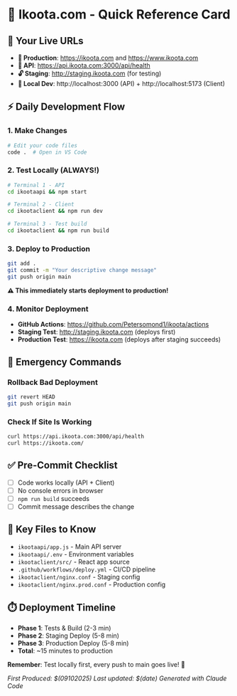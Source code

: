 # 🚀 Ikoota.com - Quick Reference Card

## 📍 Your Live URLs
- **🔐 Production**: https://ikoota.com and https://www.ikoota.com  
- **🔐 API**: https://api.ikoota.com:3000/api/health
- **🔓 Staging**: http://staging.ikoota.com (for testing)
- **🔧 Local Dev**: http://localhost:3000 (API) + http://localhost:5173 (Client)

## ⚡ Daily Development Flow

### 1. Make Changes
```bash
# Edit your code files
code .  # Open in VS Code
```

### 2. Test Locally (ALWAYS!)
```bash
# Terminal 1 - API
cd ikootaapi && npm start

# Terminal 2 - Client  
cd ikootaclient && npm run dev

# Terminal 3 - Test build
cd ikootaclient && npm run build
```

### 3. Deploy to Production
```bash
git add .
git commit -m "Your descriptive change message"
git push origin main
```
**⚠️ This immediately starts deployment to production!**

### 4. Monitor Deployment
- **GitHub Actions**: https://github.com/Petersomond1/ikoota/actions
- **Staging Test**: http://staging.ikoota.com (deploys first)
- **Production Test**: https://ikoota.com (deploys after staging succeeds)

## 🚨 Emergency Commands

### Rollback Bad Deployment
```bash
git revert HEAD
git push origin main
```

### Check If Site Is Working
```bash
curl https://api.ikoota.com:3000/api/health
curl https://ikoota.com/
```

## ✅ Pre-Commit Checklist
- [ ] Code works locally (API + Client)
- [ ] No console errors in browser
- [ ] `npm run build` succeeds
- [ ] Commit message describes the change

## 🎯 Key Files to Know
- `ikootaapi/app.js` - Main API server
- `ikootaapi/.env` - Environment variables  
- `ikootaclient/src/` - React app source
- `.github/workflows/deploy.yml` - CI/CD pipeline
- `ikootaclient/nginx.conf` - Staging config
- `ikootaclient/nginx.prod.conf` - Production config

## ⏱️ Deployment Timeline
- **Phase 1**: Tests & Build (2-3 min)
- **Phase 2**: Staging Deploy (5-8 min) 
- **Phase 3**: Production Deploy (5-8 min)
- **Total**: ~15 minutes to production

**Remember**: Test locally first, every push to main goes live! 🚀


*First Produced: $(09102025)*
*Last updated: $(date)*
*Generated with Claude Code*